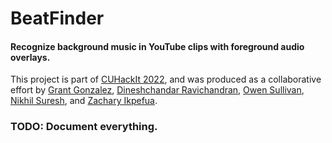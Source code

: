 # BeatFinder

#### Recognize background music in YouTube clips with foreground audio overlays.

This project is part of <a href="https://cuhack.it" target="_blank">CUHackIt 2022</a>, and was produced as a collaborative effort by <a href="https://github.com/grantgonzalez14" target="_blank">Grant Gonzalez</a>, <a href="https://github.com/DineshchandarR" target="_blank">Dineshchandar Ravichandran</a>, <a href="https://github.com/sulliops" target="_blank">Owen Sullivan</a>, <a href="https://github.com/nik1097" target="_blank">Nikhil Suresh</a>, and <a href="https://github.com/zikpefu" target="_blank">Zachary Ikpefua</a>.

### TODO: Document everything.